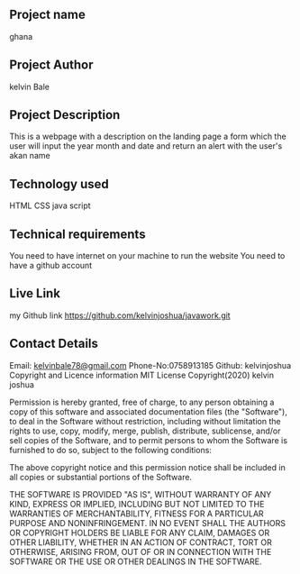 ## Project name
ghana
## Project Author
kelvin Bale
## Project Description
This is a webpage with a description on the landing page 
a form which the user will input the year month and date and return an alert with the user's akan name
## Technology used
HTML
CSS
java script
## Technical requirements
You need to have internet on your machine to run the website
You need to have a github account
## Live Link
my Github link https://github.com/kelvinjoshua/javawork.git
## Contact Details
Email: kelvinbale78@gmail.com
Phone-No:0758913185
Github: kelvinjoshua
Copyright and Licence information
MIT License Copyright(2020) kelvin joshua

Permission is hereby granted, free of charge, to any person obtaining a copy of this software and associated documentation files (the "Software"), to deal in the Software without restriction, including without limitation the rights to use, copy, modify, merge, publish, distribute, sublicense, and/or sell copies of the Software, and to permit persons to whom the Software is furnished to do so, subject to the following conditions:

The above copyright notice and this permission notice shall be included in all copies or substantial portions of the Software.

THE SOFTWARE IS PROVIDED "AS IS", WITHOUT WARRANTY OF ANY KIND, EXPRESS OR IMPLIED, INCLUDING BUT NOT LIMITED TO THE WARRANTIES OF MERCHANTABILITY, FITNESS FOR A PARTICULAR PURPOSE AND NONINFRINGEMENT. IN NO EVENT SHALL THE AUTHORS OR COPYRIGHT HOLDERS BE LIABLE FOR ANY CLAIM, DAMAGES OR OTHER LIABILITY, WHETHER IN AN ACTION OF CONTRACT, TORT OR OTHERWISE, ARISING FROM, OUT OF OR IN CONNECTION WITH THE SOFTWARE OR THE USE OR OTHER DEALINGS IN THE SOFTWARE.
